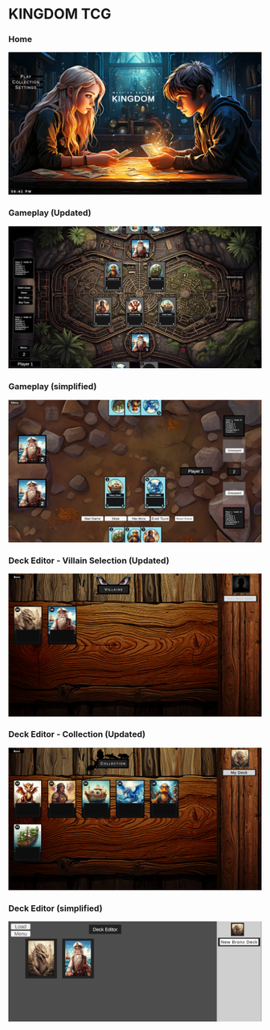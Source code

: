 
<h1>KINGDOM TCG</h1>

<h3>Home</h3>

![screenshot1 game](homescreen.png)

<h3>Gameplay (Updated)</h3>

![screenshot2 game](screen_gameplay2.png)

<h3>Gameplay (simplified)</h3>

![screenshot2 game](screen.png)


<h3>Deck Editor - Villain Selection (Updated)</h3>

![screenshot2 game](screen_deckbuilder.png)


<h3>Deck Editor - Collection (Updated)</h3>

![screenshot2 game](screen_deckbuilder2.png)


<h3>Deck Editor (simplified)</h3>

![screenshot2 game](screen2.png)
